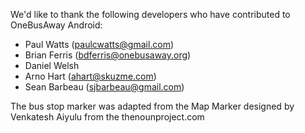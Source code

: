 We'd like to thank the following developers who have contributed to OneBusAway Android:

* Paul Watts (paulcwatts@gmail.com)
* Brian Ferris (bdferris@onebusaway.org)
* Daniel Welsh
* Arno Hart (ahart@skuzme.com)
* Sean Barbeau (sjbarbeau@gmail.com)

The bus stop marker was adapted from the Map Marker designed by Venkatesh Aiyulu from the thenounproject.com